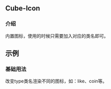 ## Cube-Icon

<card>

### 介绍

内置图标，使用的时候只需要加入对应的类名即可。

</card>

## 示例

<card>

### 基础用法

改变type类名渲染不同的图标，如：like、coin等。
<!-- @example: icon-example -> template no-wrap -->

</card>
